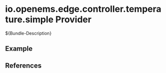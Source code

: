 # io.openems.edge.controller.temperature.simple Provider

${Bundle-Description}

## Example

## References

